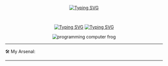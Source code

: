 <div align="center">
    <p align="center">
<a  href="https://git.io/typing-svg"><img src="https://readme-typing-svg.demolab.com?font=Fira+Code&duration=.1&pause=1000&color=F70000&center=true&multiline=true&width=435&lines=Allen+Valdez" alt="Typing SVG" /></a>
    </p>
    <br/>
   <p align="center">
        <a align="center" href="https://git.io/typing-svg"><img src="https://readme-typing-svg.demolab.com?font=Fira+Code&duration=.01&pause=1000&color=F70000&width=52&lines=I+am" alt="Typing SVG" /></a>
    <a align="center" href="https://git.io/typing-svg"><img src="https://readme-typing-svg.demolab.com?font=Fira+Code&duration=4500&pause=1000&color=F70000&width=420&lines=a+full+stack+software+engineer.;an+experienced+developer.;a+problem+solver.;an+innovator.;always+learning." alt="Typing SVG" /></a>
    </p>
</div>
    
<div align="center">
    <img src="https://user-images.githubusercontent.com/68507863/200747936-9eb9aed0-73c9-4fa8-8d8d-1fea80d2de5b.gif" alt="programming computer frog"/>
</div>


<hr/>
🛠️ My Arsenal:

<div>
    
</div>

<hr/>
<!---
Allen-Valdez/Allen-Valdez is a ✨ special ✨ repository because its `README.md` (this file) appears on your GitHub profile.
You can click the Preview link to take a look at your changes.
--->
